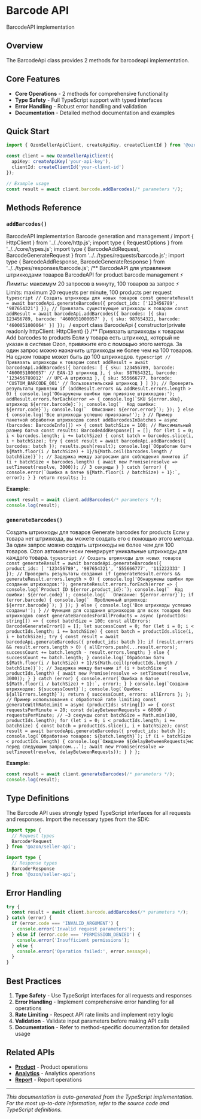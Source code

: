 # Barcode API

BarcodeAPI implementation

## Overview

The BarcodeApi class provides 2 methods for barcodeapi implementation.

## Core Features

- **Core Operations** - 2 methods for comprehensive functionality
- **Type Safety** - Full TypeScript support with typed interfaces
- **Error Handling** - Robust error handling and validation
- **Documentation** - Detailed method documentation and examples

## Quick Start

```typescript
import { OzonSellerApiClient, createApiKey, createClientId } from '@ozon/seller-api';

const client = new OzonSellerApiClient({
  apiKey: createApiKey('your-api-key'),
  clientId: createClientId('your-client-id')
});

// Example usage
const result = await client.barcode.addBarcodes(/* parameters */);
```

## Methods Reference

### `addBarcodes()`

BarcodeAPI implementation Barcode generation and management / import { HttpClient } from '../../core/http.js'; import type { RequestOptions } from '../../core/types.js'; import type { BarcodeAddRequest, BarcodeGenerateRequest } from '../../types/requests/barcode.js'; import type { BarcodeAddResponse, BarcodeGenerateResponse } from '../../types/responses/barcode.js'; /** BarcodeAPI для управления штрихкодами товаров BarcodeAPI for product barcode management ⚡ Лимиты: максимум 20 запросов в минуту, 100 товаров за запрос ⚡ Limits: maximum 20 requests per minute, 100 products per request ```typescript // Создать штрихкоды для новых товаров const generateResult = await barcodeApi.generateBarcodes({ product_ids: ['123456789', '987654321'] }); // Привязать существующие штрихкоды к товарам const addResult = await barcodeApi.addBarcodes({ barcodes: [{ sku: 123456789, barcode: '4600051000057' }, { sku: 987654321, barcode: '4600051000064' }] }); ``` / export class BarcodeApi { constructor(private readonly httpClient: HttpClient) {} /** Привязать штрихкоды к товарам Add barcodes to products Если у товара есть штрихкод, который не указан в системе Ozon, привяжите его с помощью этого метода. За один запрос можно назначить штрихкоды не более чем на 100 товаров. На одном товаре может быть до 100 штрихкодов. ```typescript // Привязать штрихкоды к товарам const addResult = await barcodeApi.addBarcodes({ barcodes: [ { sku: 123456789, barcode: '4600051000057' // EAN-13 штрихкод }, { sku: 987654321, barcode: '123456789012' // UPC-A штрихкод }, { sku: 555666777, barcode: 'CUSTOM_BARCODE_001' // Пользовательский штрихкод } ] }); // Проверить результаты привязки if (addResult.errors && addResult.errors.length > 0) { console.log('Обнаружены ошибки при привязке штрихкодов:'); addResult.errors.forEach(error => { console.log(`SKU ${error.sku}, штрихкод ${error.barcode}:`); console.log(`  Код ошибки: ${error.code}`); console.log(`  Описание: ${error.error}`); }); } else { console.log('Все штрихкоды успешно привязаны!'); } // Пример пакетной обработки штрихкодов const addBarcodesInBatches = async (barcodes: BarcodeInfo[]) => { const batchSize = 100; // Максимальный размер батча const results: BarcodeAddResponse[] = []; for (let i = 0; i < barcodes.length; i += batchSize) { const batch = barcodes.slice(i, i + batchSize); try { const result = await barcodeApi.addBarcodes({ barcodes: batch }); results.push(result); console.log(`Обработан батч ${Math.floor(i / batchSize) + 1}/${Math.ceil(barcodes.length / batchSize)}`); // Задержка между запросами для соблюдения лимитов if (i + batchSize < barcodes.length) { await new Promise(resolve => setTimeout(resolve, 3000)); // 3 секунды } } catch (error) { console.error(`Ошибка в батче ${Math.floor(i / batchSize) + 1}:`, error); } } return results; }; ```

**Example:**
```typescript
const result = await client.addBarcodes(/* parameters */);
console.log(result);
```

### `generateBarcodes()`

Создать штрихкоды для товаров Generate barcodes for products Если у товара нет штрихкода, вы можете создать его с помощью этого метода. За один запрос можно создать штрихкоды не более чем для 100 товаров. Ozon автоматически генерирует уникальные штрихкоды для каждого товара. ```typescript // Создать штрихкоды для новых товаров const generateResult = await barcodeApi.generateBarcodes({ product_ids: [ '123456789', '987654321', '555666777', '111222333' ] }); // Проверить результаты создания if (generateResult.errors && generateResult.errors.length > 0) { console.log('Обнаружены ошибки при создании штрихкодов:'); generateResult.errors.forEach(error => { console.log(`Product ID ${error.product_id}:`); console.log(`  Код ошибки: ${error.code}`); console.log(`  Описание: ${error.error}`); if (error.barcode) { console.log(`  Проблемный штрихкод: ${error.barcode}`); } }); } else { console.log('Все штрихкоды успешно созданы!'); } // Функция для создания штрихкодов для всех товаров без штрихкодов const generateBarcodesForAllProducts = async (productIds: string[]) => { const batchSize = 100; const allErrors: BarcodeGenerateError[] = []; let successCount = 0; for (let i = 0; i < productIds.length; i += batchSize) { const batch = productIds.slice(i, i + batchSize); try { const result = await barcodeApi.generateBarcodes({ product_ids: batch }); if (result.errors && result.errors.length > 0) { allErrors.push(...result.errors); successCount += batch.length - result.errors.length; } else { successCount += batch.length; } console.log(`Обработан батч ${Math.floor(i / batchSize) + 1}/${Math.ceil(productIds.length / batchSize)}`); // Задержка между батчами if (i + batchSize < productIds.length) { await new Promise(resolve => setTimeout(resolve, 3000)); } } catch (error) { console.error(`Ошибка в батче ${Math.floor(i / batchSize) + 1}:`, error); } } console.log(`Создано штрихкодов: ${successCount}`); console.log(`Ошибок: ${allErrors.length}`); return { successCount, errors: allErrors }; }; // Пример использования с обработкой rate limiting const generateWithRateLimit = async (productIds: string[]) => { const requestsPerMinute = 20; const delayBetweenRequests = 60000 / requestsPerMinute; // ~3 секунды const batchSize = Math.min(100, productIds.length); for (let i = 0; i < productIds.length; i += batchSize) { const batch = productIds.slice(i, i + batchSize); const result = await barcodeApi.generateBarcodes({ product_ids: batch }); console.log(`Обработано товаров: ${batch.length}`); if (i + batchSize < productIds.length) { console.log(`Ожидание ${delayBetweenRequests}мс перед следующим запросом...`); await new Promise(resolve => setTimeout(resolve, delayBetweenRequests)); } } }; ```

**Example:**
```typescript
const result = await client.generateBarcodes(/* parameters */);
console.log(result);
```

## Type Definitions

The Barcode API uses strongly typed TypeScript interfaces for all requests and responses. Import the necessary types from the SDK:

```typescript
import type {
  // Request types
  Barcode*Request
} from '@ozon/seller-api';

import type {
  // Response types  
  Barcode*Response
} from '@ozon/seller-api';
```

## Error Handling

```typescript
try {
  const result = await client.barcode.addBarcodes(/* parameters */);
} catch (error) {
  if (error.code === 'INVALID_ARGUMENT') {
    console.error('Invalid request parameters');
  } else if (error.code === 'PERMISSION_DENIED') {
    console.error('Insufficient permissions');
  } else {
    console.error('Operation failed:', error.message);
  }
}
```

## Best Practices

1. **Type Safety** - Use TypeScript interfaces for all requests and responses
2. **Error Handling** - Implement comprehensive error handling for all operations
3. **Rate Limiting** - Respect API rate limits and implement retry logic
4. **Validation** - Validate input parameters before making API calls
5. **Documentation** - Refer to method-specific documentation for detailed usage

## Related APIs

- **[Product](./product.md)** - Product operations
- **[Analytics](./analytics.md)** - Analytics operations
- **[Report](./report.md)** - Report operations

---

*This documentation is auto-generated from the TypeScript implementation. For the most up-to-date information, refer to the source code and TypeScript definitions.*